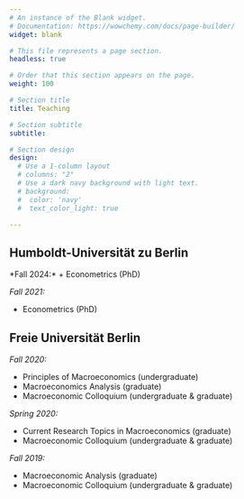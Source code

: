 ```yaml
---
# An instance of the Blank widget.
# Documentation: https://wowchemy.com/docs/page-builder/
widget: blank

# This file represents a page section.
headless: true

# Order that this section appears on the page.
weight: 100

# Section title
title: Teaching

# Section subtitle
subtitle:

# Section design
design:
  # Use a 1-column layout
  # columns: "2"
  # Use a dark navy background with light text.
  # background:
  #  color: 'navy'
  #  text_color_light: true

---
```


<h2>Humboldt-Universität zu Berlin</h2>
*Fall 2024:*
+ Econometrics (PhD)

*Fall 2021:*
+ Econometrics (PhD)

<h2>Freie Universität Berlin</h2>

*Fall 2020:*
+ Principles of Macroeconomics (undergraduate)
+ Macroeconomics Analysis (graduate)
+ Macroeconomic Colloquium (undergraduate & graduate)

*Spring 2020:*
+ Current Research Topics in Macroeconomics (graduate)
+ Macroeconomic Colloquium (undergraduate & graduate)

*Fall 2019:*
+ Macroeconomic Analysis (graduate)
+ Macroeconomic Colloquium (undergraduate & graduate)
